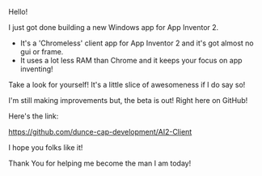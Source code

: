 Hello!

I just got done building a new Windows app for App Inventor 2. 
  * It's a 'Chromeless' client app for App Inventor 2 and it's got almost no gui or frame. 
  * It uses a lot less RAM than Chrome and it keeps your focus on app inventing! 
  
Take a look for yourself! It's a little slice of awesomeness if I do say so!

I'm still making improvements but, the beta is out! Right here on GitHub!
  
  Here's the link:

https://github.com/dunce-cap-development/AI2-Client

I hope you folks like it!

Thank You for helping me become the man I am today!
